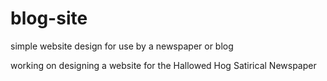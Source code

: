 # blog-site
simple website design for use by a newspaper or blog

working on designing a website for the Hallowed Hog Satirical Newspaper
